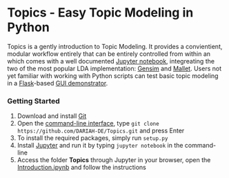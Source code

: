 # Topics - Easy Topic Modeling in Python #

Topics is a gently introduction to Topic Modeling. It provides a convientient, modular workflow entirely that can be entirely controlled from within an  which comes with a well documented [Jupyter notebook](http://jupyter.org/), integreating the two of the most popular LDA implementation: [Gensim](https://radimrehurek.com/gensim/) and [Mallet](http://mallet.cs.umass.edu/). Users not yet familiar with working with Python scripts can test basic topic modeling in a [Flask](http://flask.pocoo.org/)-based [GUI demonstrator](/demonstrator/README.md).

### Getting Started
1. Download and install [Git](https://git-scm.com/book/en/v2/Getting-Started-Installing-Git)
2. Open the [command-line interface](https://en.wikipedia.org/wiki/Command-line_interface), type `git clone https://github.com/DARIAH-DE/Topics.git` and press Enter
4. To install the required packages, simply run `setup.py`
5. Install [Jupyter](http://jupyter.readthedocs.io/en/latest/install.html) and run it by typing `jupyter notebook` in the command-line
5. Access the folder **Topics** through Jupyter in your browser, open the [Introduction.ipynb](Introduction.ipynb) and follow the instructions

